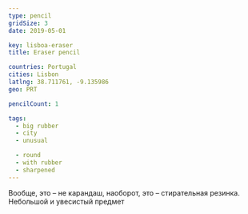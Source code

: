 ```yaml
---
type: pencil
gridSize: 3
date: 2019-05-01

key: lisboa-eraser
title: Eraser pencil

countries: Portugal
cities: Lisbon
latlng: 38.711761, -9.135986
geo: PRT

pencilCount: 1

tags:
  - big rubber
  - city
  - unusual

  - round
  - with rubber
  - sharpened
---
```


Вообще, это – не карандаш, наоборот, это – стирательная резинка. Небольшой и увесистый предмет
